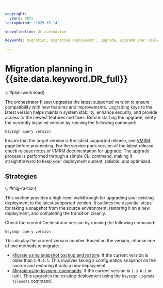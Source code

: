 ```yaml
---

copyright:
  years: 2025
lastupdated: "2025-10-14"

subcollection: dr-automation

keywords: migration, migration deployment , upgrade, upgrade your deployment, snapshot

---
```


# Migration planning in {{site.data.keyword.DR_full}}
{: #plan-work-load}



The orchestrator fileset upgrades the latest supported version to ensure compatibility with new features and improvements. Upgrading ksys to the latest version helps maintain system stability, enhance security, and provide access to the newest features and fixes. Before starting the upgrade, verify the currently installed version by running the following command:

```ksysmgr query version```

Ensure that the target version is the latest supported release, see [VMRM](https://www.ibm.com/docs/en/vmrmdr) page before proceeding. For the service pack version of the latest release check release notes of VMRM documentation for upgrade. The upgrade process is performed through a simple CLI command, making it straightforward to keep your deployment current, reliable, and optimized.

## Strategies
{: #mig-ra-tion}

This section provides a high-level walkthrough for upgrading your existing deployment to the latest supported version. It outlines the essential steps for taking a snapshot from the source environment, restoring it on a new deployment, and completing the transition cleanly.

Check the current Orchestrator version by running the following command:

```ksysmgr query version```

This display the current version number. Based on the version, choose one of two methods to migrate:

- [Migrate using snapshot backup and restore](/docs/dr-automation-powervs?topic=dr-automation-powervs-snapshot-mig): If the current version is older than `1.9.0.1`. This involves taking a configuration snapshot on the source and restoring it onto a new deployment.
- [Migrate using ksysmgr commands](/docs/dr-automation-powervs?topic=dr-automation-powervs-Upgrade-fil-set): If the current version is `1.9.0.1` or later. This upgrades the existing deployment using the `ksysmgr upgrade filesets` command.

